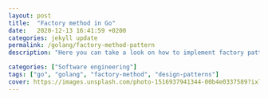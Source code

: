 ```yaml
---
layout: post
title:  "Factory method in Go"
date:   2020-12-13 16:41:59 +0200
categories: jekyll update
permalink: /golang/factory-method-pattern
description: "Here you can take a look on how to implement factory pattern using Golang"

categories: ["Software engineering"]
tags: ["go", "golang", "factory-method", "design-patterns"]
cover: https://images.unsplash.com/photo-1516937941344-00b4e0337589?ixlib=rb-1.2.1&ixid=MXwxMjA3fDB8MHxwaG90by1wYWdlfHx8fGVufDB8fHw%3D&auto=format&fit=crop&w=1800&q=85
---
```



